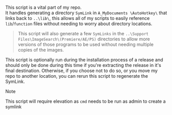 This script is a vital part of my repo.  
It handles generating a directory `SymLink` in `A_MyDocuments \AutoHotkey\` that links back to `..\lib\`, this allows all of my scripts to easily reference `lib`/`function` files without needing to worry about directory locations.
> This script will also generate a few `SymLinks` in the `..\Support Files\ImageSearch\(Premiere/AE/PS)` directories to allow more versions of those programs to be used without needing multiple copies of the images.  

This script is optionally run during the installation process of a release and should only be done during this time if you're extracting the release in it's final destination. Otherwise, if you choose not to do so, or you move my repo to another location, you can rerun this script to regenerate the SymLink.

> [!Note]
> This script will require elevation as `cmd` needs to be run as admin to create a symlink